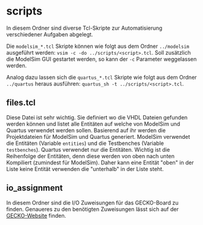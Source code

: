 # scripts

In diesem Ordner sind diverse Tcl-Skripte zur Automatisierung verschiedener Aufgaben abgelegt.

Die `modelsim_*.tcl` Skripte können wie folgt aus dem Ordner `../modelsim` ausgeführt werden: `vsim -c -do ../scripts/<script>.tcl`. Soll zusätzlich die ModelSim GUI gestartet werden, so kann der `-c` Parameter weggelassen werden.

Analog dazu lassen sich die `quartus_*.tcl` Skripte wie folgt aus dem Ordner `../quartus` heraus ausführen: `quartus_sh -t ../scripts/<script>.tcl`.

## files.tcl
Diese Datei ist sehr wichtig. Sie definiert wo die VHDL Dateien gefunden werden können und listet alle Entitäten auf welche von ModelSim und Quartus verwendet werden sollen. Basierend auf ihr werden die Projektdateien für ModelSim und Quartus generiert. ModelSim verwendet die Entitäten (Variable `entities`) und die Testbenches (Variable `testbenches`). Quartus verwendet nur die Entitäten. Wichtig ist die Reihenfolge der Entitäten, denn diese werden von oben nach unten Kompiliert (zumindest für ModelSim). Daher kann eine Entität "oben" in der Liste keine Entität verwenden die "unterhalb" in der Liste steht.

## io_assignment
In diesem Ordner sind die I/O Zuweisungen für das GECKO-Board zu finden. Genaueres zu den benötigten Zuweisungen lässt sich auf der [GECKO-Website](https://gecko-wiki.ti.bfh.ch/gecko4education:start) finden.
